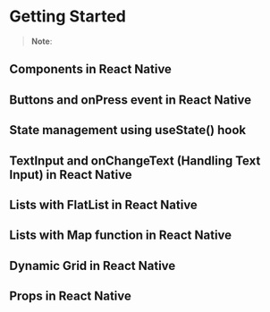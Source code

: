 # Getting Started

>**Note**: 


## Components in React Native
## Buttons and onPress event in React Native
## State management using useState() hook
## TextInput and onChangeText (Handling Text Input) in React Native
## Lists with FlatList in React Native
## Lists with Map function in React Native
## Dynamic Grid in React Native
## Props in React Native

